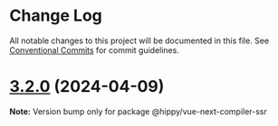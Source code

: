 # Change Log

All notable changes to this project will be documented in this file.
See [Conventional Commits](https://conventionalcommits.org) for commit guidelines.

# [3.2.0](https://github.com/Tencent/Hippy/compare/3.1.0-beta...3.2.0) (2024-04-09)

**Note:** Version bump only for package @hippy/vue-next-compiler-ssr
